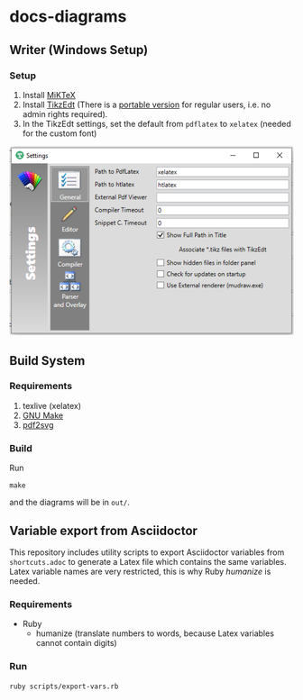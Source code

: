 # docs-diagrams

## Writer (Windows Setup)
### Setup

1. Install [MiKTeX](https://miktex.org/download)
2. Install [TikzEdt](http://tikzedt.org/) (There is a [portable version](https://storage.googleapis.com/google-code-archive-downloads/v2/code.google.com/tikzedt/TikzEdtBeta0_2_3.zip) for regular users, i.e. no admin rights required).
3. In the TikzEdt settings, set the default from `pdflatex` to `xelatex` (needed for the custom font)

![image](assets/settings.png)

## Build System
### Requirements
1. texlive (xelatex)
2. [GNU Make](http://gnuwin32.sourceforge.net/packages/make.htm)
3. [pdf2svg](http://www.cityinthesky.co.uk/opensource/pdf2svg/)

### Build
Run
```
make
```
and the diagrams will be in `out/`.

## Variable export from Asciidoctor
This repository includes utility scripts to export Asciidoctor variables from `shortcuts.adoc` to generate a Latex file which contains the same variables.
Latex variable names are very restricted, this is why Ruby *humanize* is needed.

### Requirements
* Ruby
  * humanize (translate numbers to words, because Latex variables cannot contain digits)

### Run
```sh
ruby scripts/export-vars.rb
```
